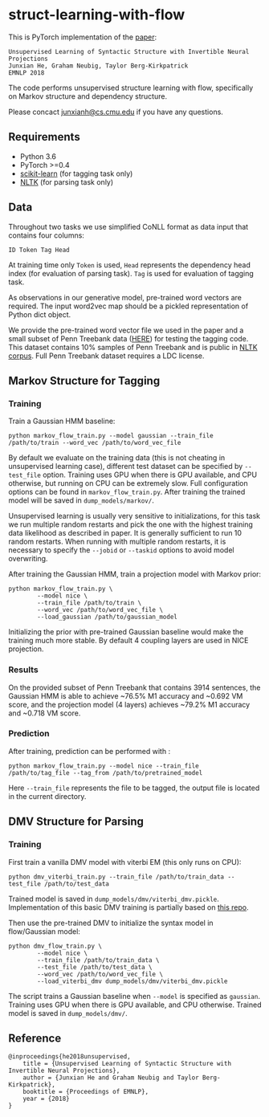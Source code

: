 # struct-learning-with-flow

This is PyTorch implementation of the [paper](https://arxiv.org/abs/1808.09111):
```
Unsupervised Learning of Syntactic Structure with Invertible Neural Projections
Junxian He, Graham Neubig, Taylor Berg-Kirkpatrick
EMNLP 2018
```

The code performs unsupervised structure learning with flow, specifically on Markov structure and dependency structure.

Please concact junxianh@cs.cmu.edu if you have any questions.

## Requirements

- Python 3.6
- PyTorch >=0.4
- [scikit-learn](http://scikit-learn.org/stable/) (for tagging task only)
- [NLTK](https://www.nltk.org/) (for parsing task only)

## Data
Throughout two tasks we use simplified CoNLL format as data input that contains four columns:
```
ID Token Tag Head
```
At training time only `Token` is used, `Head` represents the dependency head index (for evaluation of parsing task). `Tag` is used for evaluation of tagging task.

As observations in our generative model, pre-trained word vectors are required. The input word2vec map should be a pickled representation of Python dict object.

We provide the pre-trained word vector file we used in the paper and a small subset of Penn Treebank data ([HERE](https://drive.google.com/file/d/18f61nN7l-Dvzqys7BypCsaCcj8gay7ip/view?usp=sharing)) for testing the tagging code. This dataset contains 10% samples of Penn Treebank and is public in [NLTK corpus](http://www.nltk.org/howto/corpus.html). Full Penn Treebank dataset requires a LDC license.

## Markov Structure for Tagging

### Training

Train a Gaussian HMM baseline: 

```shell
python markov_flow_train.py --model gaussian --train_file /path/to/train --word_vec /path/to/word_vec_file
```

By default we evaluate on the training data (this is not cheating in unsupervised learning case),  different test dataset can be specified by `--test_file` option. Training uses GPU when there is GPU available,  and CPU otherwise, but running on CPU can be extremely slow. Full configuration options can be found in `markov_flow_train.py`. After training the trained model will be saved in `dump_models/markov/`.

Unsupervised learning is usually very sensitive to initializations, for this task we run multiple random restarts and pick the one with the highest training data likelihood as described in paper. It is generally sufficient to run 10 random restarts. When running with multiple random restarts, it is necessary to specify the `--jobid` or `--taskid` options to avoid model overwriting.

After training the Gaussian HMM, train a projection model with Markov prior:

```shell
python markov_flow_train.py \
        --model nice \
        --train_file /path/to/train \
        --word_vec /path/to/word_vec_file \
        --load_gaussian /path/to/gaussian_model 
```

Initializing the prior with pre-trained Gaussian baseline would make the training much more stable. By default 4 coupling layers are used in NICE projection. 

### Results

On the provided subset of Penn Treebank that contains 3914 sentences, the Gaussian HMM is able to achieve ~76.5% M1 accuracy and ~0.692 VM score, and the projection model (4 layers) achieves ~79.2% M1 accuracy and ~0.718 VM score.

### Prediction

After training, prediction can be performed with :

```shell
python markov_flow_train.py --model nice --train_file /path/to/tag_file --tag_from /path/to/pretrained_model
```

Here `--train_file` represents the file to be tagged, the output file is located in the current directory. 




## DMV Structure for Parsing
### Training

First train a vanilla DMV model with viterbi EM (this only runs on CPU):

```shell
python dmv_viterbi_train.py --train_file /path/to/train_data --test_file /path/to/test_data
```

Trained model is saved in `dump_models/dmv/viterbi_dmv.pickle`. Implementation of this basic DMV training is partially based on [this repo](https://github.com/davidswelt/dmvccm).



Then use the pre-trained DMV to initialize the syntax model in flow/Gaussian model:

```shell
python dmv_flow_train.py \
        --model nice \
        --train_file /path/to/train_data \
        --test_file /path/to/test_data \
        --word_vec /path/to/word_vec_file \
        --load_viterbi_dmv dump_models/dmv/viterbi_dmv.pickle
```

The script trains a Gaussian baseline when `--model` is specified as `gaussian`. Training uses GPU when there is GPU available,  and CPU otherwise. Trained model is saved in `dump_models/dmv/`.



## Reference
```
@inproceedings{he2018unsupervised,
    title = {Unsupervised Learning of Syntactic Structure with Invertible Neural Projections},
    author = {Junxian He and Graham Neubig and Taylor Berg-Kirkpatrick},
    booktitle = {Proceedings of EMNLP},
    year = {2018}
}
```

